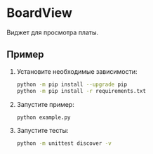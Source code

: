 # BoardView

Виджет для просмотра платы.

## Пример

1. Установите необходимые зависимости:

   ```bash
   python -m pip install --upgrade pip
   python -m pip install -r requirements.txt
   ```

2. Запустите пример:

   ```bash
   python example.py
   ```

3. Запустите тесты:

   ```bash
   python -m unittest discover -v
   ```

